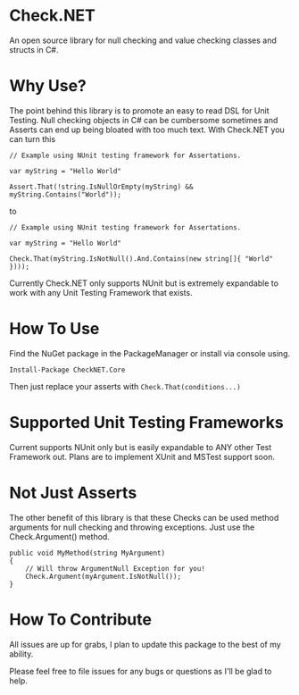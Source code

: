 # Check.NET
An open source library for null checking and value checking classes and structs in C#.

# Why Use?
The point behind this library is to promote an easy to read DSL for Unit Testing. Null checking objects in C# 
can be cumbersome sometimes and Asserts can end up being bloated with too much text. With Check.NET you can turn this
```
// Example using NUnit testing framework for Assertations.

var myString = "Hello World"

Assert.That(!string.IsNullOrEmpty(myString) && myString.Contains("World"));
```

to

```
// Example using NUnit testing framework for Assertations.

var myString = "Hello World"

Check.That(myString.IsNotNull().And.Contains(new string[]{ "World" })));
```

Currently Check.NET only supports NUnit but is extremely expandable to work with any Unit Testing Framework that exists.

# How To Use
Find the NuGet package in the PackageManager or install via console using.

`Install-Package CheckNET.Core`

Then just replace your asserts with `Check.That(conditions...)`

# Supported Unit Testing Frameworks
Current supports NUnit only but is easily expandable to ANY other Test Framework out. Plans are to implement XUnit and MSTest support soon.

# Not Just Asserts
The other benefit of this library is that these Checks can be used method arguments for null checking and throwing exceptions. Just use the Check.Argument() method.
```
public void MyMethod(string MyArgument)
{
	// Will throw ArgumentNull Exception for you!
	Check.Argument(myArgument.IsNotNull());
}
```

# How To Contribute
All issues are up for grabs, I plan to update this package to the best of my ability.

Please feel free to file issues for any bugs or questions as I'll be glad to help.